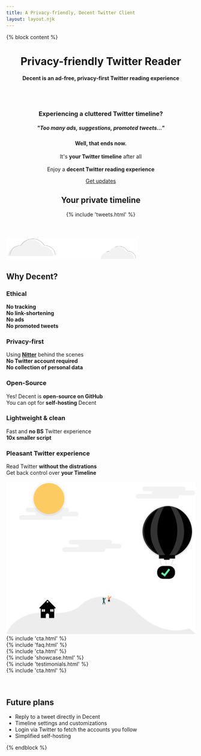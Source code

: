 ```yaml
---
title: A Privacy-friendly, Decent Twitter Client
layout: layout.njk
---
```


{% block content %}
<!-- Masthead -->
<header class="masthead text-center">
  <div class="container">
    <div class="mx-auto mt-5 mb-5 text-left">
      <h1 class=" masthead-heading">Privacy-friendly <span style="display: inline-block">Twitter Reader</span></h1>
      <h4 class=" ">Decent is an ad-free, privacy-first Twitter reading experience</h4>
      <div class="row">
        <div class="col-lg-8">
          <div class="mb-2 mt-5">
            <div class="d-none  d-lg-block">
              <br>
              <br>
            </div>
            <h3>Experiencing a <b style="display: inline-block;">cluttered Twitter timeline?</b></h3>
            <h5>"Too many ads, suggestions, promoted tweets..."</h5>
            <h4 class="mt-4 mb-4">Well, that ends now.</h4>
            <p class="big">
              It's <b>your Twitter timeline</b> after all
              <br>
              <br>
              Enjoy a <b>decent Twitter reading experience</b>
            </p>
            <p class="lead mt-5">
              <a class="btn btn-primary btn-lg track-join-now" href="#cta">Get updates</a>
            </p>
          </div>
        </div>
        <div class="col-lg-4 mt-5 mb-2 text-center d-sm-none1 d-lg-block">
          <h2 class="title">Your private timeline</h2>
          {% include 'tweets.html' %}
        </div>
      </div>
    </div>
  </div>
</header>

<section id="features" class="features-icons mb-5">
  <div class="container">
    <img class="img-fluid mt-5 mb-3" src="/img/clouds.svg" alt="" style="width: 25em;">
    <h1 class="title">Why Decent?</h1>
    <div class="row mt-5">
      <div class="col-lg-4 col-md-6 py-3">
        <div class="features-icons-item mx-auto mb-5 mb-lg-0 mb-lg-3">
          <h3>Ethical</h3>
          <p class="lead mb-0">
            <b class="">No tracking</b>
            <br>
            <b class="">No link-shortening</b>
            <br>
            <b class="">No ads</b>
            <br>
            <b class="">No promoted tweets</b>
          </p>
        </div>
      </div>
      <div class="col-lg-4 col-md-6 py-3">
        <div class="features-icons-item mx-auto mb-5 mb-lg-0 mb-lg-3">
          <h3>Privacy-first</h3>
          <p class="lead mb-0">
            Using <b><a target="_blank" href="https://nitter.decent.social/">Nitter</a></b> behind the scenes
            <br>
            <b class="">No Twitter account required</b>
            <br>
            <b class="">No collection of personal data</b>
          </p>
        </div>
      </div>
      <div class="col-lg-4 col-md-6 py-3">
        <div class="features-icons-item mx-auto mb-5 mb-lg-0 mb-lg-3">
          <h3>Open-Source</h3>
          <p class="lead mb-0">
            Yes! Decent is <b class="">open-source on GitHub</b>
            <br>
            You can opt for <b class="">self-hosting</b> Decent
          </p>
        </div>
      </div>
      <div class="col-lg-4 col-md-6 py-3">
        <div class="features-icons-item mx-auto mb-5 mb-lg-0 mb-lg-3">
          <h3>Lightweight & clean</h3>
          <p class="lead mb-0">
            Fast and <b class="">no BS</b> Twitter experience
            <br>
            <b class="">10x smaller script</b>
          </p>
        </div>
      </div>
      <div class="col-lg-4 col-md-6 py-3">
        <div class="features-icons-item mx-auto mb-5 mb-lg-0 mb-lg-3">
          <h3>Pleasant Twitter experience</h3>
          <p class="lead mb-0">
            <p class="lead mb-0">
              Read Twitter <b class="">without the distrations</b>
              <br>
              Get back control over <b class="">your Timeline</b>
            </p>
          </p>
        </div>
      </div>
      <div class="col-lg-4 col-md-6 py-3">
        <div class="features-icons-item mx-auto mb-5 mb-lg-0 mb-lg-3">
          <img class="d-sm-none d-lg-block img-fluid mt-5 mb-3" src="/img/air_support.svg" alt="">
        </div>
      </div>
    </div>
  </div>
</section>

<section id="cta" class="text-center mt-5 py-5">
  {% include 'cta.html' %}
</section>


<section id="faq" class=" mt-5 py-5">
  {% include 'faq.html' %}
</section>

<section id="cta" class="text-center mt-5 py-5">
  {% include 'cta.html' %}
</section>

<section class="showcase">
  {% include 'showcase.html' %}
</section>


<section class="container mt-5">
  {% include 'testimonials.html' %}
</section>

<section id="cta-end" class="text-center mt-5 py-5">
  {% include 'cta.html' %}
</section>

<section class="mt-5">
  <br>
  <br>
  <div class="container">
    <div class="row mt-5">
      <!-- <div class="col-lg-6 mx-auto">
        <h2 class="title text-center">Your private timeline</h2>
        {% include 'tweets.html' %}
      </div> -->
      <div class="col-lg-6 mx-auto text-center">
        <h2 class="title">Future plans</h2>
        <ul class="list-group list-group-flush mt-3 py-3">
          <li class="list-group-item py-3">
            Reply to a tweet directly in Decent
          </li>
          <li class="list-group-item py-3">
            Timeline settings and customizations
          </li>
          <li class="list-group-item py-3">
            Login via Twitter to fetch the accounts you follow
          </li>
          <li class="list-group-item py-3">
            Simplified self-hosting
          </li>
        </ul>
      </div>
    </div>
  </div>
</section>

{% endblock %}